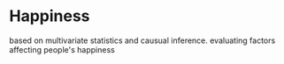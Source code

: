# Happiness
based on multivariate statistics and causual inference. evaluating factors affecting people's happiness
